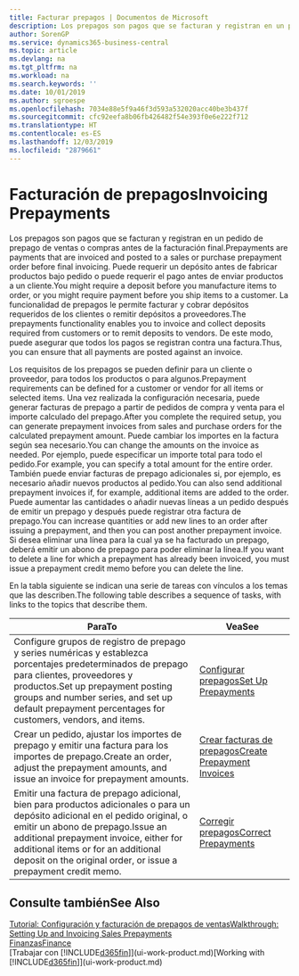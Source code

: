 ```yaml
---
title: Facturar prepagos | Documentos de Microsoft
description: Los prepagos son pagos que se facturan y registran en un pedido de prepago de ventas o compras antes de la facturación final. Puede requerir un depósito antes de fabricar productos bajo pedido o puede requerir el pago antes de enviar productos a un cliente. La funcionalidad de prepagos le permite facturar y cobrar depósitos requeridos de los clientes o remitir depósitos a proveedores. De este modo, puede asegurar que todos los pagos se registran contra una factura.
author: SorenGP
ms.service: dynamics365-business-central
ms.topic: article
ms.devlang: na
ms.tgt_pltfrm: na
ms.workload: na
ms.search.keywords: ''
ms.date: 10/01/2019
ms.author: sgroespe
ms.openlocfilehash: 7034e88e5f9a46f3d593a532020acc40be3b437f
ms.sourcegitcommit: cfc92eefa8b06fb426482f54e393f0e6e222f712
ms.translationtype: HT
ms.contentlocale: es-ES
ms.lasthandoff: 12/03/2019
ms.locfileid: "2879661"
---
```

# <a name="invoicing-prepayments"></a><span data-ttu-id="3830f-106">Facturación de prepagos</span><span class="sxs-lookup"><span data-stu-id="3830f-106">Invoicing Prepayments</span></span>
<span data-ttu-id="3830f-107">Los prepagos son pagos que se facturan y registran en un pedido de prepago de ventas o compras antes de la facturación final.</span><span class="sxs-lookup"><span data-stu-id="3830f-107">Prepayments are payments that are invoiced and posted to a sales or purchase prepayment order before final invoicing.</span></span> <span data-ttu-id="3830f-108">Puede requerir un depósito antes de fabricar productos bajo pedido o puede requerir el pago antes de enviar productos a un cliente.</span><span class="sxs-lookup"><span data-stu-id="3830f-108">You might require a deposit before you manufacture items to order, or you might require payment before you ship items to a customer.</span></span> <span data-ttu-id="3830f-109">La funcionalidad de prepagos le permite facturar y cobrar depósitos requeridos de los clientes o remitir depósitos a proveedores.</span><span class="sxs-lookup"><span data-stu-id="3830f-109">The prepayments functionality enables you to invoice and collect deposits required from customers or to remit deposits to vendors.</span></span> <span data-ttu-id="3830f-110">De este modo, puede asegurar que todos los pagos se registran contra una factura.</span><span class="sxs-lookup"><span data-stu-id="3830f-110">Thus, you can ensure that all payments are posted against an invoice.</span></span>  

 <span data-ttu-id="3830f-111">Los requisitos de los prepagos se pueden definir para un cliente o proveedor, para todos los productos o para algunos.</span><span class="sxs-lookup"><span data-stu-id="3830f-111">Prepayment requirements can be defined for a customer or vendor for all items or selected items.</span></span> <span data-ttu-id="3830f-112">Una vez realizada la configuración necesaria, puede generar facturas de prepago a partir de pedidos de compra y venta para el importe calculado del prepago.</span><span class="sxs-lookup"><span data-stu-id="3830f-112">After you complete the required setup, you can generate prepayment invoices from sales and purchase orders for the calculated prepayment amount.</span></span> <span data-ttu-id="3830f-113">Puede cambiar los importes en la factura según sea necesario.</span><span class="sxs-lookup"><span data-stu-id="3830f-113">You can change the amounts on the invoice as needed.</span></span> <span data-ttu-id="3830f-114">Por ejemplo, puede especificar un importe total para todo el pedido.</span><span class="sxs-lookup"><span data-stu-id="3830f-114">For example, you can specify a total amount for the entire order.</span></span> <span data-ttu-id="3830f-115">También puede enviar facturas de prepago adicionales si, por ejemplo, es necesario añadir nuevos productos al pedido.</span><span class="sxs-lookup"><span data-stu-id="3830f-115">You can also send additional prepayment invoices if, for example, additional items are added to the order.</span></span> <span data-ttu-id="3830f-116">Puede aumentar las cantidades o añadir nuevas líneas a un pedido después de emitir un prepago y después puede registrar otra factura de prepago.</span><span class="sxs-lookup"><span data-stu-id="3830f-116">You can increase quantities or add new lines to an order after issuing a prepayment, and then you can post another prepayment invoice.</span></span> <span data-ttu-id="3830f-117">Si desea eliminar una línea para la cual ya se ha facturado un prepago, deberá emitir un abono de prepago para poder eliminar la línea.</span><span class="sxs-lookup"><span data-stu-id="3830f-117">If you want to delete a line for which a prepayment has already been invoiced, you must issue a prepayment credit memo before you can delete the line.</span></span>  

 <span data-ttu-id="3830f-118">En la tabla siguiente se indican una serie de tareas con vínculos a los temas que las describen.</span><span class="sxs-lookup"><span data-stu-id="3830f-118">The following table describes a sequence of tasks, with links to the topics that describe them.</span></span>

|<span data-ttu-id="3830f-119">**Para**</span><span class="sxs-lookup"><span data-stu-id="3830f-119">**To**</span></span>|<span data-ttu-id="3830f-120">**Vea**</span><span class="sxs-lookup"><span data-stu-id="3830f-120">**See**</span></span>|  
|------------|-------------|  
|<span data-ttu-id="3830f-121">Configure grupos de registro de prepago y series numéricas y establezca porcentajes predeterminados de prepago para clientes, proveedores y productos.</span><span class="sxs-lookup"><span data-stu-id="3830f-121">Set up prepayment posting groups and number series, and set up default prepayment percentages for customers, vendors, and items.</span></span>|[<span data-ttu-id="3830f-122">Configurar prepagos</span><span class="sxs-lookup"><span data-stu-id="3830f-122">Set Up Prepayments</span></span>](finance-set-up-prepayments.md)|
|<span data-ttu-id="3830f-123">Crear un pedido, ajustar los importes de prepago y emitir una factura para los importes de prepago.</span><span class="sxs-lookup"><span data-stu-id="3830f-123">Create an order, adjust the prepayment amounts, and issue an invoice for prepayment amounts.</span></span>|[<span data-ttu-id="3830f-124">Crear facturas de prepagos</span><span class="sxs-lookup"><span data-stu-id="3830f-124">Create Prepayment Invoices</span></span>](finance-how-to-create-prepayment-invoices.md)|  
|<span data-ttu-id="3830f-125">Emitir una factura de prepago adicional, bien para productos adicionales o para un depósito adicional en el pedido original, o emitir un abono de prepago.</span><span class="sxs-lookup"><span data-stu-id="3830f-125">Issue an additional prepayment invoice, either for additional items or for an additional deposit on the original order, or issue a prepayment credit memo.</span></span>|[<span data-ttu-id="3830f-126">Corregir prepagos</span><span class="sxs-lookup"><span data-stu-id="3830f-126">Correct Prepayments</span></span>](finance-how-to-correct-prepayments.md)|  

## <a name="see-also"></a><span data-ttu-id="3830f-127">Consulte también</span><span class="sxs-lookup"><span data-stu-id="3830f-127">See Also</span></span>  
[<span data-ttu-id="3830f-128">Tutorial: Configuración y facturación de prepagos de ventas</span><span class="sxs-lookup"><span data-stu-id="3830f-128">Walkthrough: Setting Up and Invoicing Sales Prepayments</span></span>](walkthrough-setting-up-and-invoicing-sales-prepayments.md)  
[<span data-ttu-id="3830f-129">Finanzas</span><span class="sxs-lookup"><span data-stu-id="3830f-129">Finance</span></span>](finance.md)  
<span data-ttu-id="3830f-130">[Trabajar con [!INCLUDE[d365fin](includes/d365fin_md.md)]](ui-work-product.md)</span><span class="sxs-lookup"><span data-stu-id="3830f-130">[Working with [!INCLUDE[d365fin](includes/d365fin_md.md)]](ui-work-product.md)</span></span>
